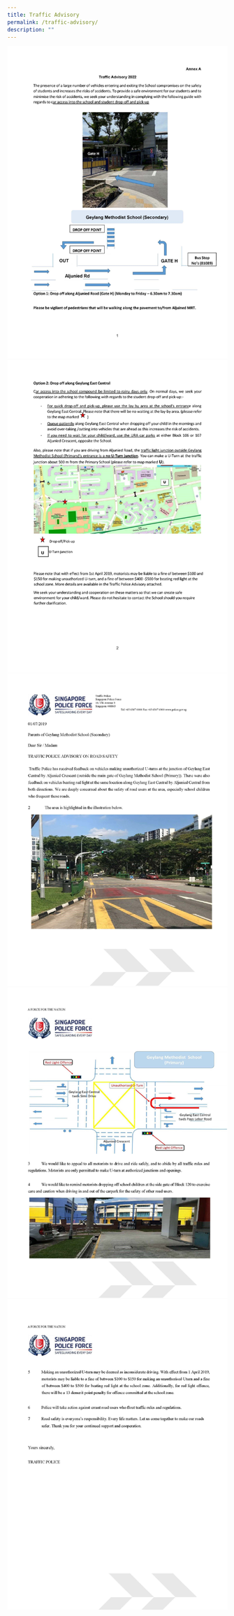 ```yaml
---
title: Traffic Advisory
permalink: /traffic-advisory/
description: ""
---
```

![](/images/Traffic-Advisory-2022_Page_1.jpg)
![](/images/Traffic-Advisory-2022_Page_2.jpg)
![](/images/Traffic-Advisory-2022_Page_3.jpg)
![](/images/Traffic-Advisory-2022_Page_4.jpg)
![](/images/Traffic-Advisory-2022_Page_5.jpg)